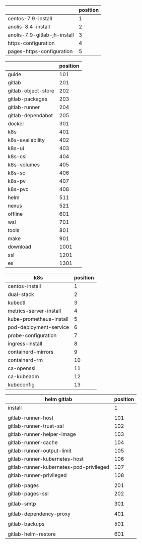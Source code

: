 
|                              | position |
|------------------------------|----------|
| centos-7.9-install           | 1        |
| anolis-8.4-install           | 2        |
| anolis-7.9-gitlab-jh-install | 3        |
| https-configuration          | 4        |
| pages-https-configuration    | 5        |

|                     | position |
|---------------------|----------|
| guide               | 101      |
| gitlab              | 201      |
| gitlab-object-store | 202      |
| gitlab-packages     | 203      |
| gitlab-runner       | 204      |
| gitlab-dependabot   | 205      |
| docker              | 301      |
| k8s                 | 401      |
| k8s-availability    | 402      |
| k8s-ui              | 403      |
| k8s-csi             | 404      |
| k8s-volumes         | 405      |
| k8s-sc              | 406      |
| k8s-pv              | 407      |
| k8s-pvc             | 408      |
| helm                | 511      |
| nexus               | 521      |
| offline             | 601      |
| wsl                 | 701      |
| tools               | 801      |
| make                | 901      |
| download            | 1001     |
| ssl                 | 1201     |
| es                  | 1301     |

| k8s                     | position |
|-------------------------|----------|
| centos-install          | 1        |
| dual-stack              | 2        |
| kubectl                 | 3        |
| metrics-server-install  | 4        |
| kube-prometheus-install | 5        |
| pod-deployment-service  | 6        |
| probe-configuration     | 7        |
| ingress-install         | 8        |
| containerd-mirrors      | 9        |
| containerd-rm           | 10       |
| ca-openssl              | 11       |
| ca-kubeadm              | 12       |
| kubeconfig              | 13       |

| helm gitlab                             | position |
|-----------------------------------------|----------|
| install                                 | 1        |
|                                         |          |
| gitlab-runner-host                      | 101      |
| gitlab-runner-trust-ssl                 | 102      |
| gitlab-runner-helper-image              | 103      |
| gitlab-runner-cache                     | 104      |
| gitlab-runner-output-limit              | 105      |
| gitlab-runner-kubernetes-host           | 106      |
| gitlab-runner-kubernetes-pod-privileged | 107      |
| gitlab-runner-privileged                | 108      |
|                                         |          |
| gitlab-pages                            | 201      |
| gitlab-pages-ssl                        | 202      |
|                                         |          |
| gitlab-smtp                             | 301      |
|                                         |          |
| gitlab-dependency-proxy                 | 401      |
|                                         |          |
| gitlab-backups                          | 501      |
|                                         |          |
| gitlab-helm-restore                     | 601      |
